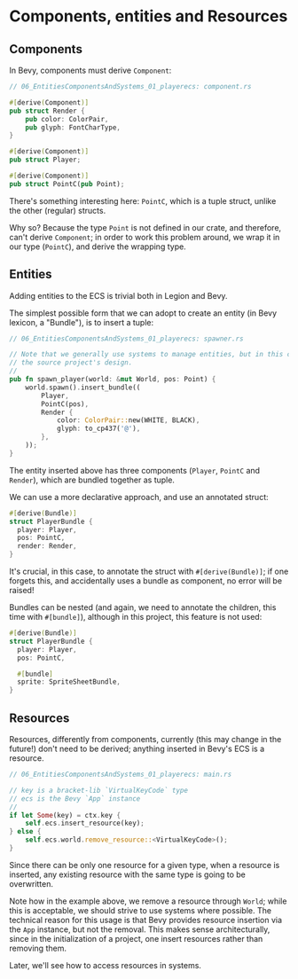 # Components, entities and Resources

## Components

In Bevy, components must derive `Component`:

```rs
// 06_EntitiesComponentsAndSystems_01_playerecs: component.rs

#[derive(Component)]
pub struct Render {
    pub color: ColorPair,
    pub glyph: FontCharType,
}

#[derive(Component)]
pub struct Player;

#[derive(Component)]
pub struct PointC(pub Point);
```

There's something interesting here: `PointC`, which is a tuple struct, unlike the other (regular) structs.

Why so? Because the type `Point` is not defined in our crate, and therefore, can't derive `Component`; in order to work this problem around, we wrap it in our type (`PointC`), and derive the wrapping type.

## Entities

Adding entities to the ECS is trivial both in Legion and Bevy.

The simplest possible form that we can adopt to create an entity (in Bevy lexicon, a "Bundle"), is to insert a tuple:

```rs
// 06_EntitiesComponentsAndSystems_01_playerecs: spawner.rs

// Note that we generally use systems to manage entities, but in this case, we're strictly following
// the source project's design.
//
pub fn spawn_player(world: &mut World, pos: Point) {
    world.spawn().insert_bundle((
        Player,
        PointC(pos),
        Render {
            color: ColorPair::new(WHITE, BLACK),
            glyph: to_cp437('@'),
        },
    ));
}
```

The entity inserted above has three components (`Player`, `PointC` and `Render`), which are bundled together as tuple.

We can use a more declarative approach, and use an annotated struct:

```rs
#[derive(Bundle)]
struct PlayerBundle {
  player: Player,
  pos: PointC,
  render: Render,
}
```

It's crucial, in this case, to annotate the struct with `#[derive(Bundle)]`; if one forgets this, and accidentally uses a bundle as component, no error will be raised!

Bundles can be nested (and again, we need to annotate the children, this time with `#[bundle]`), although in this project, this feature is not used:

```rs
#[derive(Bundle)]
struct PlayerBundle {
  player: Player,
  pos: PointC,

  #[bundle]
  sprite: SpriteSheetBundle,
}
```

## Resources

Resources, differently from components, currently (this may change in the future!) don't need to be derived; anything inserted in Bevy's ECS is a resource.

```rs
// 06_EntitiesComponentsAndSystems_01_playerecs: main.rs

// key is a bracket-lib `VirtualKeyCode` type
// ecs is the Bevy `App` instance
//
if let Some(key) = ctx.key {
    self.ecs.insert_resource(key);
} else {
    self.ecs.world.remove_resource::<VirtualKeyCode>();
}
```

Since there can be only one resource for a given type, when a resource is inserted, any existing resource with the same type is going to be overwritten.

Note how in the example above, we remove a resource through `World`; while this is acceptable, we should strive to use systems where possible. The technical reason for this usage is that Bevy provides resource insertion via the `App` instance, but not the removal. This makes sense architecturally, since in the initialization of a project, one insert resources rather than removing them.

Later, we'll see how to access resources in systems.
